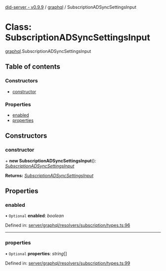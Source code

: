 [did-server - v0.9.9](../README.md) / [graphql](../modules/graphql.md) / SubscriptionADSyncSettingsInput

# Class: SubscriptionADSyncSettingsInput

[graphql](../modules/graphql.md).SubscriptionADSyncSettingsInput

## Table of contents

### Constructors

- [constructor](graphql.subscriptionadsyncsettingsinput.md#constructor)

### Properties

- [enabled](graphql.subscriptionadsyncsettingsinput.md#enabled)
- [properties](graphql.subscriptionadsyncsettingsinput.md#properties)

## Constructors

### constructor

\+ **new SubscriptionADSyncSettingsInput**(): [*SubscriptionADSyncSettingsInput*](graphql.subscriptionadsyncsettingsinput.md)

**Returns:** [*SubscriptionADSyncSettingsInput*](graphql.subscriptionadsyncsettingsinput.md)

## Properties

### enabled

• `Optional` **enabled**: *boolean*

Defined in: [server/graphql/resolvers/subscription/types.ts:96](https://github.com/Puzzlepart/did/blob/dev/server/graphql/resolvers/subscription/types.ts#L96)

___

### properties

• `Optional` **properties**: *string*[]

Defined in: [server/graphql/resolvers/subscription/types.ts:99](https://github.com/Puzzlepart/did/blob/dev/server/graphql/resolvers/subscription/types.ts#L99)
